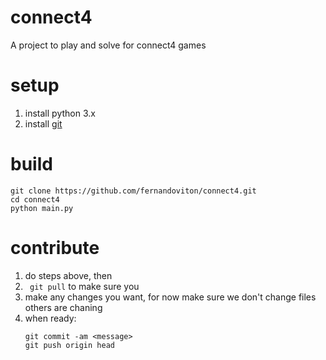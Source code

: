 # connect4
A project to play and solve for connect4 games

# setup
1. install python 3.x
2. install [git](https://git-scm.com/downloads)

# build
```
git clone https://github.com/fernandoviton/connect4.git
cd connect4
python main.py
```

# contribute
1. do steps above, then 
2. ` git pull` to make sure you 
3. make any changes you want, for now make sure we don't change files others are chaning
4. when ready:
   ```
   git commit -am <message>
   git push origin head
   ```
